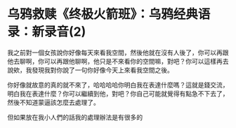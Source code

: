 # 乌鸦救赎《终极火箭班》：乌鸦经典语录：新录音(2)

我之前對一個女孩說你好像每天來看我空間，然後他就在沒有人後了，你可以再跟他去聊啊，你可以再跟他聊啊，他只是不來看你的空間嘛，對吧？你可以這樣再去說欸，我發現我對你說了一句你好像今天上來看我空間之後。

你好像就故意的真的就不來了，哈哈哈哈你明白我在表達什麼嗎？這就是錢交流，明白我在表達什麼？你可以繼續到他，對吧？你自己可能就覺得有點急不下去了，然後不知道蒙逼該怎麼去處理了。

但如果放在我小人們的話我的處理辦法是有很多的